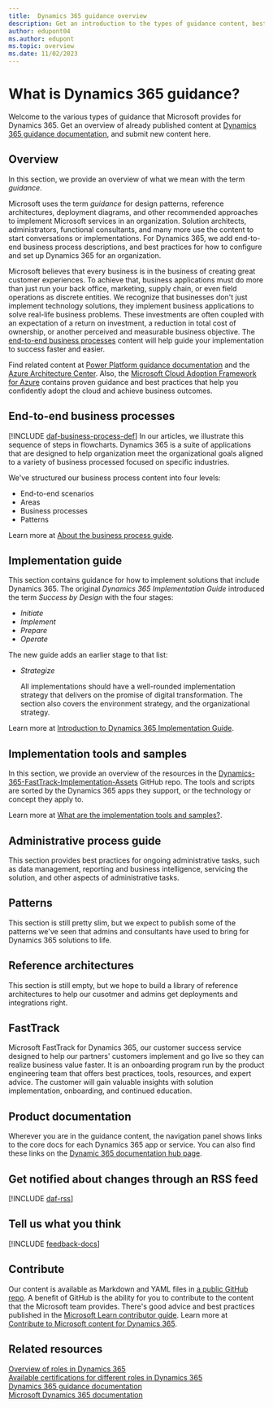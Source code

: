 ```yaml
---
title:  Dynamics 365 guidance overview
description: Get an introduction to the types of guidance content, best practices, and recommendations Microsoft publishes for Dynamics 365.
author: edupont04
ms.author: edupont
ms.topic: overview
ms.date: 11/02/2023
---
```


# What is Dynamics 365 guidance?

Welcome to the various types of guidance that Microsoft provides for Dynamics 365. Get an overview of already published content at [Dynamics 365 guidance documentation](index.yml), and submit new content here.  

## Overview

In this section, we provide an overview of what we mean with the term *guidance*.  

Microsoft uses the term *guidance* for design patterns, reference architectures, deployment diagrams, and other recommended approaches to implement Microsoft services in an organization. Solution architects, administrators, functional consultants, and many more use the content to start conversations or implementations. For Dynamics 365, we add end-to-end business process descriptions, and best practices for how to configure and set up Dynamics 365 for an organization.  

Microsoft believes that every business is in the business of creating great customer experiences. To achieve that, business applications must do more than just run your back office, marketing, supply chain, or even field operations as discrete entities. We recognize that businesses don't just implement technology solutions, they implement business applications to solve real-life business problems. These investments are often coupled with an expectation of a return on investment, a reduction in total cost of ownership, or another perceived and measurable business objective. The [end-to-end business processes](#end-to-end-business-processes) content will help guide your implementation to success faster and easier.  

Find related content at [Power Platform guidance documentation](/power-platform/guidance/) and the [Azure Architecture Center](/azure/architecture/). Also, the [Microsoft Cloud Adoption Framework for Azure](/azure/cloud-adoption-framework/) contains proven guidance and best practices that help you confidently adopt the cloud and achieve business outcomes.  

## End-to-end business processes

[!INCLUDE [daf-business-process-def](includes/daf-business-process-def.md)] In our articles, we illustrate this sequence of steps in flowcharts. Dynamics 365 is a suite of applications that are designed to help organization meet the organizational goals aligned to a variety of business processed focused on specific industries.  

We've structured our business process content into four levels:

- End-to-end scenarios
- Areas
- Business processes
- Patterns

Learn more at [About the business process guide](business-processes/about.md).  

## Implementation guide

This section contains guidance for how to implement solutions that include Dynamics 365. The original *Dynamics 365 Implementation Guide* introduced the term *Success by Design* with the four stages:

- *Initiate*  
- *Implement*  
- *Prepare*  
- *Operate*  

The new guide adds an earlier stage to that list:

- *Strategize*

  All implementations should have a well-rounded implementation strategy that delivers on the promise of digital transformation. The section also covers the environment strategy, and the organizational strategy.  

Learn more at [Introduction to Dynamics 365 Implementation Guide](implementation-guide/introduction.md).  

## Implementation tools and samples

In this section, we provide an overview of the resources in the [Dynamics-365-FastTrack-Implementation-Assets](https://github.com/microsoft/Dynamics-365-FastTrack-Implementation-Assets/) GitHub repo. The tools and scripts are sorted by the Dynamics 365 apps they support, or the technology or concept they apply to.  

Learn more at [What are the implementation tools and samples?](resources/overview.md).  

<!--
## Architecture guide

In this section, we discuss how understanding your needs and having a vision are the most important first steps in building the right solution. Using solution architecture design pillars, you can learn how to identify those needs and the elements essential to creating a blueprint of your solution.  -->

## Administrative process guide

This section provides best practices for ongoing administrative tasks, such as data management, reporting and business intelligence, servicing the solution, and other aspects of administrative tasks.  

## Patterns

This section is still pretty slim, but we expect to publish some of the patterns we've seen that admins and consultants have used to bring for Dynamics 365 solutions to life.

## Reference architectures

This section is still empty, but we hope to build a library of reference architectures to help our cusotmer and admins get deployments and integrations right.  

## FastTrack

Microsoft FastTrack for Dynamics 365, our customer success service designed to help our partners' customers implement and go live so they can realize business value faster. It is an onboarding program run by the product engineering team that offers best practices, tools, resources, and expert advice. The customer will gain valuable insights with solution implementation, onboarding, and continued education.  

## Product documentation

Wherever you are in the guidance content, the navigation panel shows links to the core docs for each Dynamics 365 app or service. You can also find these links on the [Dynamic 365 documentation hub page](/dynamics365/index).  

## Get notified about changes through an RSS feed

[!INCLUDE [daf-rss](includes/daf-rss.md)]

## Tell us what you think

[!INCLUDE [feedback-docs](includes/feedback-docs.md)]

## Contribute

Our content is available as Markdown and YAML files in [a public GitHub repo](https://github.com/MicrosoftDocs/dynamics365-guidance). A benefit of GitHub is the ability for you to contribute to the content that the Microsoft team provides. There's good advice and best practices published in the [Microsoft Learn contributor guide](/contribute/). Learn more at [Contribute to Microsoft content for Dynamics 365](/dynamics365/get-started/contribute).

## Related resources

[Overview of roles in Dynamics 365](roles/overview.md)  
[Available certifications for different roles in Dynamics 365](roles/certifications.md)  
[Dynamics 365 guidance documentation](index.yml)  
[Microsoft Dynamics 365 documentation](/dynamics365/index)  
